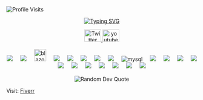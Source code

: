 
<img src="https://komarev.com/ghpvc/?username=CodeWithAbkhan&color=0969da&label=Profile-Visits&width=26px&style=plastic" alt="Profile Visits" />


<p align="center">
  <a href="https://git.io/typing-svg"><img src="https://readme-typing-svg.demolab.com?font=Fira+Code&size=22&pause=1000&color=0969da&center=true&vCenter=true&width=440&height=45&lines=FullStack+.NET+Developer;Always+learning+new+things;Still+on+the+journey..." alt="Typing SVG" /></a>
</p>
 
<!-- Social badges section -->
<div align="center" >
  <a href="https://twitter.com/sqlpey">
    <img src="https://raw.githubusercontent.com/maurodesouza/profile-readme-generator/master/src/assets/icons/social/twitter/default.svg" width="44" height="32" alt="Twitter"  />
  </a>
  
  <a href="https://youtube.com/@codepey">
    <img src="https://raw.githubusercontent.com/maurodesouza/profile-readme-generator/master/src/assets/icons/social/youtube/default.svg" width="44" height="32" alt="youtube"  />
  </a>
</div>

<br>

<div align="center">  
  <img src="https://img.shields.io/badge/C%23-239120?style=for-the-badge&logo=csharp&logoColor=white" />
  <img width="12" />
  <img src="https://img.shields.io/badge/.NET-512BD4?style=for-the-badge&logo=dotnet&logoColor=white" />  
  <img width="12" />
  <img src="https://cdn.jsdelivr.net/gh/devicons/devicon/icons/blazor/blazor-original.svg" height="32" alt="blazor"  />
  <img width="12" />
  <img src="https://img.shields.io/badge/WebAssembly-654FF0?style=for-the-badge&logo=WebAssembly&logoColor=white" />
   <img width="12" />
  <img src="https://img.shields.io/badge/JavaScript-323330?style=for-the-badge&logo=javascript&logoColor=F7DF1E" /> 
  <img width="12" />
   <img src="https://img.shields.io/badge/PostgreSQL-316192?style=for-the-badge&logo=postgresql&logoColor=white" />   
  <img width="12" />
  <img src="https://img.shields.io/badge/Tailwind_CSS-38B2AC?style=for-the-badge&logo=tailwind-css&logoColor=white" /> 
   <img width="12" />
   <img src="https://img.shields.io/badge/Microsoft_SQL_Server-CC2927?style=for-the-badge&logo=microsoft-sql-server&logoColor=white" />
  <img width="12" />
   <img alt="mysql" src="https://img.shields.io/badge/MySQL-005C84?style=for-the-badge&logo=mysql&logoColor=white">
  <img width="12" />
  <img src="https://img.shields.io/badge/Oracle-F80000?style=for-the-badge&logo=oracle&logoColor=black" />  
  <img width="12" />
  <img src="https://img.shields.io/badge/Supabase-181818?style=for-the-badge&logo=supabase&logoColor=white" />   
  <img width="12" />
   <img src="https://img.shields.io/badge/Bootstrap-563D7C?style=for-the-badge&logo=bootstrap&logoColor=white" />   
  <img width="12" />
  <img src="https://img.shields.io/badge/Docker-2CA5E0?style=for-the-badge&logo=docker&logoColor=white"/> 
  <img width="12" />
  <img src="https://img.shields.io/badge/GitHub%20Pages-222222?style=for-the-badge&logo=GitHub%20Pages&logoColor=white" />
  <img width="12" />
  <img src="https://img.shields.io/badge/Hugo-FF4088?style=for-the-badge&logo=hugo&logoColor=white" />   
  <img width="12" />
   <img src="https://img.shields.io/badge/next%20js-000000?style=for-the-badge&logo=nextdotjs&logoColor=white" />
  <img width="12" />
  <img src="https://img.shields.io/badge/Markdown-000000?style=for-the-badge&logo=markdown&logoColor=white" />     
  <img width="12" />
  <img src="https://img.shields.io/badge/Wordpress-21759B?style=for-the-badge&logo=wordpress&logoColor=white" />     
  <img width="12" />
  <img src="https://img.shields.io/badge/HTML%20Academy-302683?style=for-the-badge&logo=HTML%20Academy&logoColor=white" />  
  <img width="12" />
  <img src="https://img.shields.io/badge/CSS3-1572B6?style=for-the-badge&logo=css3&logoColor=white" />      
  <img width="12" />
  
</div>

<br>

<!-- ✍️ Random Dev Quote -->
<div align="center">
  <img src="https://quotes-github-readme.vercel.app/api?type=horizontal&theme=tokyonight" alt="Random Dev Quote" />
</div>

Visit: [Fiverr](https://www.fiverr.com/itinteractive)
